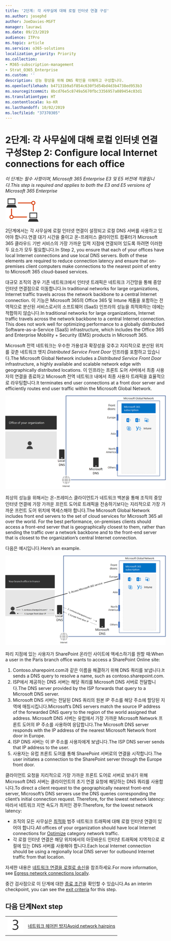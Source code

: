 ```yaml
---
title: '2단계: 각 사무실에 대해 로컬 인터넷 연결 구성'
ms.author: josephd
author: JoeDavies-MSFT
manager: laurawi
ms.date: 09/23/2019
audience: ITPro
ms.topic: article
ms.service: o365-solutions
localization_priority: Priority
ms.collection:
- M365-subscription-management
- Strat_O365_Enterprise
ms.custom: ''
description: 성능 향상을 위해 DNS 확인을 이해하고 구성합니다.
ms.openlocfilehash: b47131b9a5f854c630f5d54bd4d3b4738ed953b3
ms.sourcegitcommit: 8bcd76e5c8749a5670fbc3356957a089454c03d1
ms.translationtype: HT
ms.contentlocale: ko-KR
ms.lasthandoff: 10/02/2019
ms.locfileid: "37370305"
---
```

# <a name="step-2-configure-local-internet-connections-for-each-office"></a><span data-ttu-id="70299-103">2단계: 각 사무실에 대해 로컬 인터넷 연결 구성</span><span class="sxs-lookup"><span data-stu-id="70299-103">Step 2: Configure local Internet connections for each office</span></span>

<span data-ttu-id="70299-104">*이 단계는 필수 사항이며, Microsoft 365 Enterprise E3 및 E5 버전에 적용됩니다.*</span><span class="sxs-lookup"><span data-stu-id="70299-104">*This step is required and applies to both the E3 and E5 versions of Microsoft 365 Enterprise*</span></span>

![1 단계-네트워킹](./media/deploy-foundation-infrastructure/networking_icon-small.png)

<span data-ttu-id="70299-p101">2단계에서는 각 사무실에 로컬 인터넷 연결이 설정되고 로컬 DNS 서버를 사용하고 있어야 합니다.연결 대기 시간을 줄이고 온-프레미스 클라이언트 컴퓨터가 Microsoft 365 클라우드 기반 서비스의 가장 가까운 입력 지점에 연결되어 있도록 하려면 이러한 두 요소가 모두 필요합니다.</span><span class="sxs-lookup"><span data-stu-id="70299-p101">In Step 2, you ensure that each of your offices have local Internet connections and use local DNS servers. Both of these elements are required to reduce connection latency and ensure that on-premises client computers make connections to the nearest point of entry to Microsoft 365 cloud-based services.</span></span>

<span data-ttu-id="70299-108">대규모 조직의 경우 기존 네트워크에서 인터넷 트래픽은 네트워크 기간망을 통해 중앙 인터넷 연결점으로 이동합니다.</span><span class="sxs-lookup"><span data-stu-id="70299-108">In traditional networks for large organizations, Internet traffic travels across the network backbone to a central Internet connection.</span></span> <span data-ttu-id="70299-109">이 기능은 Microsoft 365의 Office 365 및 Intune 제품을 포함하는 전역적으로 분산된 서비스로서의 소프트웨어 (SaaS) 인프라의 성능을 최적화하는 데에는 적합하지 않습니다.</span><span class="sxs-lookup"><span data-stu-id="70299-109">In traditional networks for large organizations, Internet traffic travels across the network backbone to a central Internet connection. This does not work well for optimizing performance to a globally distributed Software-as-a-Service (SaaS) infrastructure, which includes the Office 365 and Enterprise Mobility + Security (EMS) products in Microsoft 365.</span></span>

<span data-ttu-id="70299-110">Microsoft 전역 네트워크는 우수한 가용성과 확장성을 갖추고 지리적으로 분산된 위치를 갖춘 네트워크 엣지 *Distributed Service Front Door* 인프라를 포함하고 있습니다.</span><span class="sxs-lookup"><span data-stu-id="70299-110">The Microsoft Global Network includes a *Distributed Service Front Door* infrastructure, a highly available and scalable network edge with geographically distributed locations.</span></span> <span data-ttu-id="70299-111">이 인프라는 프론트 도어 서버에서 최종 사용자의 연결을 종료하고 Microsoft 전역 네트워크 내에서 최종 사용자 트래픽을 효율적으로 라우팅합니다.</span><span class="sxs-lookup"><span data-stu-id="70299-111">It terminates end user connections at a front door server and efficiently routes end user traffic within the Microsoft Global Network.</span></span>

![Microsoft 글로벌 네트워크](./media/networking-dns-resolution-same-location/microsoft-global-network.png)

<span data-ttu-id="70299-113">최상의 성능을 위해서는 온-프레미스 클라이언트가 네트워크 백본을 통해 조직의 중앙 인터넷 연결에 가장 가까운 프런트 도어로 트래픽을 전송하기보다는 지리적으로 가장 가까운 프런트 도어 위치에 액세스해야 합니다.</span><span class="sxs-lookup"><span data-stu-id="70299-113">The Microsoft Global Network includes front end servers to the set of cloud services for Microsoft 365 all over the world. For the best performance, on-premises clients should access a front-end server that is geographically closest to them, rather than sending the traffic over a network backbone and to the front-end server that is closest to the organization’s central Internet connection.</span></span>

<span data-ttu-id="70299-114">다음은 예시입니다.</span><span class="sxs-lookup"><span data-stu-id="70299-114">Here’s an example.</span></span>

![Microsoft 글로벌 네트워크의 사용 예시](./media/networking-dns-resolution-same-location/microsoft-global-network-example.png)

<span data-ttu-id="70299-116">파리 지점에 있는 사용자가 SharePoint 온라인 사이트에 액세스하기를 원할 때:</span><span class="sxs-lookup"><span data-stu-id="70299-116">When a user in the Paris branch office wants to access a SharePoint Online site:</span></span>

1. <span data-ttu-id="70299-117">Contoso.sharepoint.com과 같은 이름을 해겷하기 위해 DNS 쿼리를 보냅니다.</span><span class="sxs-lookup"><span data-stu-id="70299-117">It sends a DNS query to resolve a name, such as contoso.sharepoint.com.</span></span> 
2. <span data-ttu-id="70299-118">ISP에서 제공하는 DNS 서버는 해당 쿼리를 Microsoft DNS 서버로 전달합니다.</span><span class="sxs-lookup"><span data-stu-id="70299-118">The DNS server provided by the ISP forwards that query to a Microsoft DNS server.</span></span>
3. <span data-ttu-id="70299-119">Microsoft DNS 서버는 전달된 DNS 쿼리의 원본 IP 주소를 해당 주소에 할당된 지역에 매칭시킵니다.</span><span class="sxs-lookup"><span data-stu-id="70299-119">Microsoft’s DNS servers match the source IP address of the forwarded DNS query to the region of the world assigned that address.</span></span> <span data-ttu-id="70299-120">Microsoft DNS 서버는 유럽에서 가장 가까운 Microsoft Network 프론트 도어의 IP 주소를 사용하여 응답합니다.</span><span class="sxs-lookup"><span data-stu-id="70299-120">The Microsoft DNS server responds with the IP address of the nearest Microsoft Network front door in Europe.</span></span>
4. <span data-ttu-id="70299-121">ISP DNS 서버는 이 IP 주소를 사용자에게 보냅니다.</span><span class="sxs-lookup"><span data-stu-id="70299-121">The ISP DNS server sends that IP address to the user.</span></span>
5. <span data-ttu-id="70299-122">사용자는 유럽 프론트 도어를 통해 SharePoint 서버로의 연결을 시작합니다.</span><span class="sxs-lookup"><span data-stu-id="70299-122">The user initiates a connection to the SharePoint server through the Europe front door.</span></span>

<span data-ttu-id="70299-123">클라이언트 요청을 지리적으로 가장 가까운 프론트 도어로 서버로 보내기 위해 Microsoft DNS 서버는 클라이언트의 초기 연결 요청에 해당하는 DNS 쿼리를 사용합니다.</span><span class="sxs-lookup"><span data-stu-id="70299-123">To direct a client request to the geographically nearest front-end server, Microsoft’s DNS servers use the DNS queries corresponding the client’s initial connection request. Therefore, for the lowest network latency:</span></span> <span data-ttu-id="70299-124">따라서 네트워크 지연 속도가 최저인 경우:</span><span class="sxs-lookup"><span data-stu-id="70299-124">Therefore, for the lowest network latency:</span></span>

- <span data-ttu-id="70299-125">조직의 모든 사무실은 [최적화](https://docs.microsoft.com/office365/enterprise/office-365-network-connectivity-principles#new-office-365-endpoint-categories) 범주 네트워크 트래픽에 대해 로컬 인터넷 연결이 있어야 합니다.</span><span class="sxs-lookup"><span data-stu-id="70299-125">All offices of your organization should have local Internet connections for [Optimize](https://docs.microsoft.com/office365/enterprise/office-365-network-connectivity-principles#new-office-365-endpoint-categories) category network traffic.</span></span>
- <span data-ttu-id="70299-126">각 로컬 인터넷 연결은 해당 위치에서의 아웃바운드 인터넷 트래픽에 지역적으로 로컬에 있는 DNS 서버를 사용해야 합니다.</span><span class="sxs-lookup"><span data-stu-id="70299-126">Each local Internet connection should be using a regionally local DNS server for outbound Internet traffic from that location.</span></span>

<span data-ttu-id="70299-127">자세한 내용은 [네트워크 연결을 로컬로 송신](https://docs.microsoft.com/office365/enterprise/office-365-network-connectivity-principles#egress-network-connections-locally)을 참조하세요.</span><span class="sxs-lookup"><span data-stu-id="70299-127">For more information, see [Egress network connections locally](https://docs.microsoft.com/office365/enterprise/office-365-network-connectivity-principles#egress-network-connections-locally).</span></span> 

<span data-ttu-id="70299-128">중간 검사점으로 이 단계에 대한 [종료 조건](networking-exit-criteria.md#crit-networking-step2)을 확인할 수 있습니다.</span><span class="sxs-lookup"><span data-stu-id="70299-128">As an interim checkpoint, you can see the [exit criteria](networking-exit-criteria.md#crit-networking-step2) for this step.</span></span>

## <a name="next-step"></a><span data-ttu-id="70299-129">다음 단계</span><span class="sxs-lookup"><span data-stu-id="70299-129">Next step</span></span>

|||
|:-------|:-----|
|![3단계](./media/stepnumbers/Step3.png)|[<span data-ttu-id="70299-131">네트워크 헤어핀 방지</span><span class="sxs-lookup"><span data-stu-id="70299-131">Avoid network hairpins</span></span>](networking-avoid-network-hairpins.md)|
